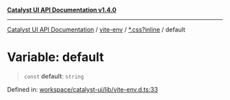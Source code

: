 [**Catalyst UI API Documentation v1.4.0**](../../../README.md)

---

[Catalyst UI API Documentation](../../../README.md) / [vite-env](../../README.md) / [\*.css?inline](../README.md) / default

# Variable: default

> `const` **default**: `string`

Defined in: [workspace/catalyst-ui/lib/vite-env.d.ts:33](https://github.com/TheBranchDriftCatalyst/catalyst-ui/blob/main/lib/vite-env.d.ts#L33)
